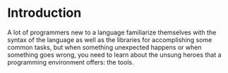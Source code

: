 # Introduction

A lot of programmers new to a language familiarize themselves with the syntax of
the language as well as the libraries for accomplishing some common tasks, but
when something unexpected happens or when something goes wrong, you need to learn
about the unsung heroes that a programming environment offers: the tools.
